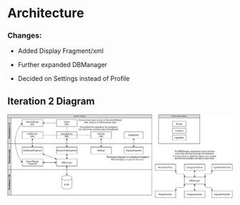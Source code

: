 # Architecture

### Changes:

- Added Display Fragment/xml

- Further expanded DBManager

- Decided on Settings instead of Profile

## Iteration 2 Diagram

![architecture](Architecture-Iteration2.jpg)
